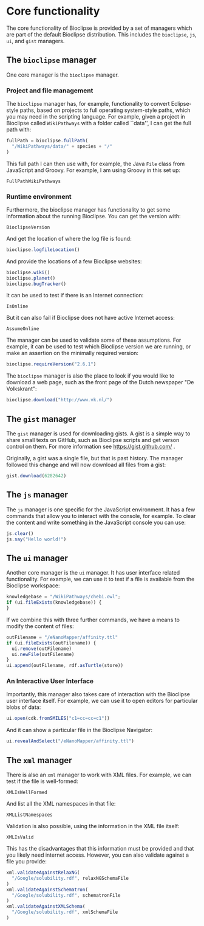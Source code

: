 # Core functionality

The core functionality of Bioclipse is provided by a set of managers which are part
of the default Bioclipse distribution. This includes the `bioclipse`,
`js`, `ui`, and `gist` managers.

## The `bioclipse` manager

One core manager is the `bioclipse` manager. 

### Project and file management

The `bioclipse` manager has, for example,
functionality to convert Eclipse-style paths, based on projects to full
operating system-style paths, which you may need in the scripting language. For
example, given a project in Bioclipse called ``WikiPathways`` with a folder
called ``data'', I can get the full path with:

```javascript
fullPath = bioclipse.fullPath(
  "/WikiPathways/data/" + species + "/"
)
```

This full path I can then use with, for example, the Java
`File` class from JavaScript and Groovy. For example,
I am using Groovy in this set up:

<code>FullPathWikiPathways</code>

### Runtime environment

Furthermore, the bioclipse manager has functionality to get some information
about the running Bioclipse. You can get the version with:

<code>BioclipseVersion</code>

And get the location of where the log file is found:

```js
bioclipse.logfileLocation()
```

And provide the locations of a few Bioclipse websites:

```js
bioclipse.wiki()
bioclipse.planet()
bioclipse.bugTracker()
```

It can be used to test if there is an Internet connection:

<code>IsOnline</code>

But it can also fail if Bioclipse does not have active Internet
access:

<code>AssumeOnline</code>

The manager can be used to validate some of these assumptions. For example, it
can be used to test which Bioclipse version we are running, or make an
assertion on the minimally required version:

```js
bioclipse.requireVersion("2.6.1")
```

The `bioclipse` manager is also the place to look if you would like to download a
web page, such as the front page of the Dutch newspaper "De Volkskrant":

```js
bioclipse.download("http://www.vk.nl/")
```

## The `gist` manager

The `gist` manager is used for downloading gists. A gist is a simple way to share
small texts on GitHub, such as Bioclipse scripts and get verson
control on them. For more information see https://gist.github.com/ .

Originally, a gist was a single file, but that is past history. The manager
followed this change and will now download all files from a
gist:

```js
gist.download(6282642)
```

## The `js` manager

The `js` manager is one specific for the JavaScript environment. It has a few
commands that allow you to interact with the console, for example. To clear the
content and write something in the JavaScript console you can use:

```js
js.clear()
js.say("Hello world!")
```

## The `ui` manager

Another core manager is the `ui` manager. It has user interface related
functionality. For example, we can use it to test if a file is available from
the Bioclipse workspace:

```js
knowledgebase = "/WikiPathways/chebi.owl";
if (ui.fileExists(knowledgebase)) {
}
```

If we combine this with three further commands, we have a means to modify the
content of files:

```js
outFilename = "/eNanoMapper/affinity.ttl"
if (ui.fileExists(outFilename)) {
  ui.remove(outFilename)
  ui.newFile(outFilename)
}
ui.append(outFilename, rdf.asTurtle(store))
```

### An Interactive User Interface

Importantly, this manager also takes care of interaction with the Bioclipse
user interface itself. For example, we can use it to open editors for
particular blobs of data:

```js
ui.open(cdk.fromSMILES("c1=cc=cc=c1"))
```

And it can show a particular file in the Bioclipse Navigator:

```js
ui.revealAndSelect("/eNanoMapper/affinity.ttl")
```

## The `xml` manager

There is also an `xml` manager to work with XML files. For example, we can test if the
file is well-formed:

<code>XMLIsWellFormed</code>

And list all the XML namespaces in that file:

<code>XMLListNamespaces</code>

Validation is also possible, using the information in the XML file itself:

<code>XMLIsValid</code>

This has the disadvantages that this information must be provided and that you likely
need internet access. However, you can also validate against a file you provide:

```js
xml.validateAgainstRelaxNG(
  "/Google/solubility.rdf", relaxNGSchemaFile
)
xml.validateAgainstSchematron(
  "/Google/solubility.rdf", schematronFile
)
xml.validateAgainstXMLSchema(
  "/Google/solubility.rdf", xmlSchemaFile
)
```

